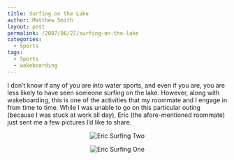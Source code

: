 ```yaml
---
title: Surfing on the Lake
author: Matthew Smith
layout: post
permalink: /2007/06/27/surfing-on-the-lake
categories:
  - Sports
tags:
  - Sports
  - wakeboarding
---
```

I don&#8217;t know if any of you are into water sports, and even if you are, you are less likely to have seen someone surfing on the lake. However, along with wakeboarding, this is one of the activities that my roommate and I engage in from time to time. While I was unable to go on this particular outing (because I was stuck at work all day), Eric (the afore-mentioned roommate) just sent me a few pictures I&#8217;d like to share.

<p style="text-align: center">
  <img src="http://archive.digivation.net/wp-content/uploads/2007/06/eric_surf2.jpg" alt="Eric Surfing Two" />
</p>

<p style="text-align: center">
  <img src="http://archive.digivation.net/wp-content/uploads/2007/06/eric_surf.jpg" alt="Eric Surfing One" />
</p>